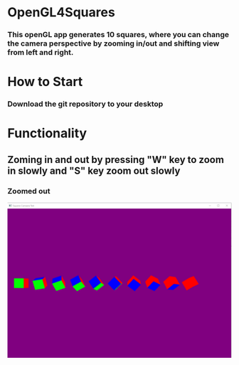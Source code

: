 # OpenGL4Squares
### This openGL app generates 10 squares, where you can change the camera perspective by zooming in/out and shifting view from left and right. 
# How to Start 
### Download the git repository to your desktop
# Functionality
## Zoming in and out by pressing "W" key to zoom in slowly and "S" key zoom out slowly
### Zoomed out
![SCREENSHOT](https://github.com/igorganch/OpenGL10SquaresPerspective/blob/main/Zoomout.PNG)
